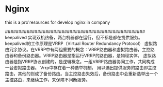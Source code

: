 # Nginx
this is a pro'resources for develop nginx in company

####################################################
keepalived 实现双机热备，两台机器都在运行，但不都是都在提供服务。keepalived的工作原理是VRRP（Virtual Router Redundancy Protocol）
虚拟路由冗余协议。在VRRP中有两组重要的概念：VRRP路由器和虚拟路由器，主控路由器和备份路由器。VRRP路由器是指运行VRRP的路由器，是物理实体，
虚拟路由器是指VRRP协议创建的，是逻辑概念。一组VRRP路由器协同工作，共同构成一台虚拟路由器。 Vrrp中存在着一种选举机制，
用以选出提供服务的路由即主控路由，其他的则成了备份路由。当主控路由失效后，备份路由中会重新选举出一个主控路由，来继续工作，来保障不间断服务。

